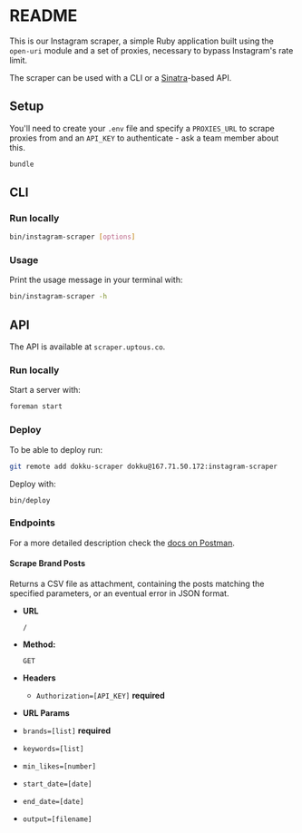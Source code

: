 # README

This is our Instagram scraper, a simple Ruby application built using the `open-uri` module and a set of proxies, necessary to bypass Instagram's rate limit.

The scraper can be used with a CLI or a [Sinatra](http://sinatrarb.com/)-based API.

## Setup

You'll need to create your `.env` file and specify a `PROXIES_URL` to scrape proxies from and an `API_KEY` to authenticate - ask a team member about this.

```sh
bundle
```

## CLI

### Run locally

```sh
bin/instagram-scraper [options]
```

### Usage

Print the usage message in your terminal with:

```sh
bin/instagram-scraper -h
```

## API

The API is available at `scraper.uptous.co`.

### Run locally

Start a server with:

```sh
foreman start
```

### Deploy

To be able to deploy run:

```sh
git remote add dokku-scraper dokku@167.71.50.172:instagram-scraper
```

Deploy with:

```
bin/deploy
```

### Endpoints

For a more detailed description check the [docs on Postman](https://documenter.getpostman.com/view/8797404/SVtVSnfz?version=latest).

#### Scrape Brand Posts

Returns a CSV file as attachment, containing the posts matching the specified parameters, or an eventual error in JSON format.

* **URL**

  `/`

* **Method:**

  `GET`

* **Headers**

  * `Authorization=[API_KEY]` **required**

*  **URL Params**

  * `brands=[list]` **required**
  * `keywords=[list]`
  * `min_likes=[number]`
  * `start_date=[date]`
  * `end_date=[date]`
  * `output=[filename]`
